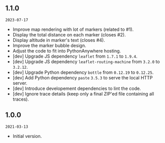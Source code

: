 ## 1.1.0

`2023-07-17`

- Improve map rendering with lot of markers (related to #1).
- Display the total distance on each marker (closes #2).
- Display altitude in marker's text (closes #4).
- Improve the marker bubble design.
- Adjust the code to fit into PythonAnywhere hosting.
- [dev] Upgrade JS dependency `leaflet` from `1.7.1` to `1.9.4`.
- [dev] Upgrade JS dependency `leaflet-routing-machine` from `3.2.0` to `3.2.12`.
- [dev] Upgrade Python dependency `bottle` from `0.12.19` to `0.12.25`.
- [dev] Add Python dependency `paste` `3.5.3` to serve the local HTTP server.
- [dev] Introduce developement dependencies to lint the code.
- [dev] Ignore trace details (keep only a final ZIP'ed file containing all traces).

## 1.0.0

`2021-03-13`

- Initial version.
